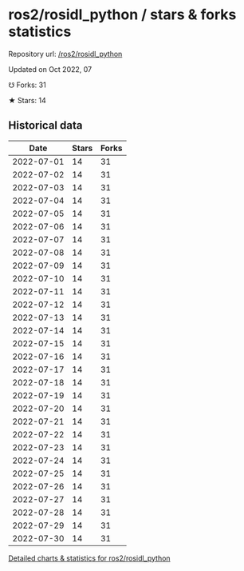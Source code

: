 # ros2/rosidl_python / stars & forks statistics

Repository url: [/ros2/rosidl_python](https://github.com/ros2/rosidl_python)

Updated on Oct 2022, 07

☋ Forks: 31

★ Stars: 14

## Historical data
| Date | Stars | Forks |
|------|-------|-------|
| 2022-07-01 | 14 | 31 | 
| 2022-07-02 | 14 | 31 | 
| 2022-07-03 | 14 | 31 | 
| 2022-07-04 | 14 | 31 | 
| 2022-07-05 | 14 | 31 | 
| 2022-07-06 | 14 | 31 | 
| 2022-07-07 | 14 | 31 | 
| 2022-07-08 | 14 | 31 | 
| 2022-07-09 | 14 | 31 | 
| 2022-07-10 | 14 | 31 | 
| 2022-07-11 | 14 | 31 | 
| 2022-07-12 | 14 | 31 | 
| 2022-07-13 | 14 | 31 | 
| 2022-07-14 | 14 | 31 | 
| 2022-07-15 | 14 | 31 | 
| 2022-07-16 | 14 | 31 | 
| 2022-07-17 | 14 | 31 | 
| 2022-07-18 | 14 | 31 | 
| 2022-07-19 | 14 | 31 | 
| 2022-07-20 | 14 | 31 | 
| 2022-07-21 | 14 | 31 | 
| 2022-07-22 | 14 | 31 | 
| 2022-07-23 | 14 | 31 | 
| 2022-07-24 | 14 | 31 | 
| 2022-07-25 | 14 | 31 | 
| 2022-07-26 | 14 | 31 | 
| 2022-07-27 | 14 | 31 | 
| 2022-07-28 | 14 | 31 | 
| 2022-07-29 | 14 | 31 | 
| 2022-07-30 | 14 | 31 | 


[Detailed charts & statistics for ros2/rosidl_python](https://reviewgithub.com/rep/ros2/rosidl_python)
